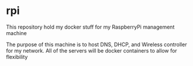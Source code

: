 # rpi
This repository hold my docker stuff for my RaspberryPi management machine

The purpose of this machine is to host DNS, DHCP, and Wireless controller for my network.
All of the servers will be docker containers to allow for flexibility